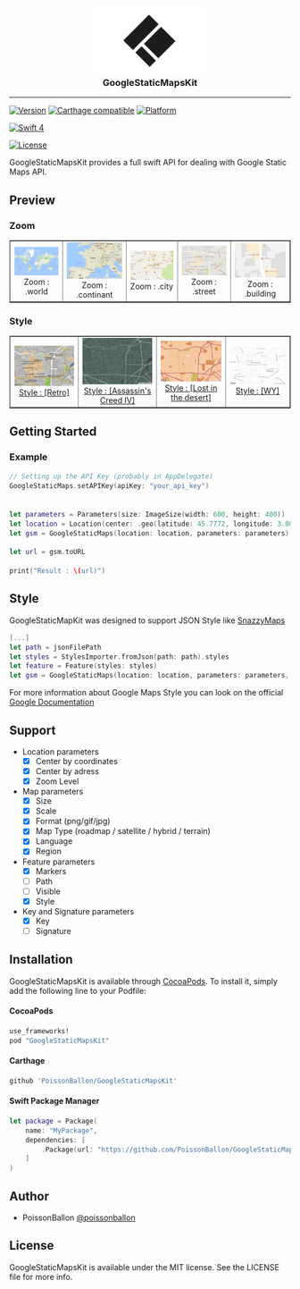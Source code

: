 <h3 align="center">
<a href="https://github.com/PoissonBallon/GoogleStaticMapsKit">
<img src="Assets/logo.png" width="200" />
<br />
</a>
GoogleStaticMapsKit
</h3>

------

[![Version](https://img.shields.io/cocoapods/v/GoogleStaticMapsKit.svg?style=flat)](http://cocoapods.org/pods/GoogleStaticMapsKit)
[![Carthage compatible](https://img.shields.io/badge/Carthage-compatible-4BC51D.svg?style=flat)](https://github.com/Carthage/Carthage)
[![Platform](https://img.shields.io/cocoapods/p/GoogleStaticMapsKit.svg?style=flat)](http://cocoapods.org/pods/GoogleStaticMapsKit)
<!-- [![Build Status](https://travis-ci.org/PoissonBallon/GoogleStaticMapsKit.svg?branch=master)](https://travis-ci.org/PoissonBallon/GoogleStaticMapsKit) -->
[![Swift 4](https://img.shields.io/badge/Language-Swift%204-orange.svg)](https://developer.apple.com/swift/)
<!-- [![Coverage Status](https://coveralls.io/repos/github/PoissonBallon/GoogleStaticMapsKit/badge.svg?branch=master)](https://coveralls.io/github/PoissonBallon/GoogleStaticMapsKit?branch=master) -->
[![License](https://img.shields.io/cocoapods/l/GoogleStaticMapsKit.svg?style=flat)](http://cocoapods.org/pods/GoogleStaticMapsKit)

GoogleStaticMapsKit provides a full swift API for dealing with Google Static Maps API.

## Preview
### Zoom

<table border="1" cellpadding="5">

<tr>

<td align="center" valign="center">
<img src="Assets/example/zoom-world.png" alt="zoom-world" width="200"/>
<br />
Zoom : .world
</td>

<td align="center" valign="center">
<img src="Assets/example/zoom-continant.png" alt="zoom-continant" width="200"/>
<br />
Zoom : .continant
</td>

<td align="center" valign="center">
<img src="Assets/example/zoom-city.png" alt="zoom-city" width="200"/>
<br />
Zoom : .city
</td>

<td align="center" valign="center">
<img src="Assets/example/zoom-street.png" alt="zoom-street" width="200"/>
<br />
Zoom : .street
</td>

<td align="center" valign="center">
<img src="Assets/example/zoom-building.png" alt="zoom-building" width="200"/>
<br />
Zoom : .building
</td>

</tr>

</table>


### Style

<table border="1" cellpadding="5">

<tr>

<td align="center" valign="center">
<img src="Assets/example/style-retro.png" alt="style-retro" width="200"/>
<br />
  <a href="https://snazzymaps.com/style/18/retro">Style : [Retro]</a>
</td>

<td align="center" valign="center">
<img src="Assets/example/style-assasins-creed.png" alt="style-assasins" width="200"/>
<br />
  <a href="https://snazzymaps.com/style/72543/assassins-creed-iv">Style : [Assassin's Creed IV]</a>
</td>

<td align="center" valign="center">
<img src="Assets/example/style-lost-in-the-desert.png" alt="style-lost-in-the-desert" width="200"/>
<br />
  <a href="https://snazzymaps.com/style/93/lost-in-the-desert">Style : [Lost in the desert]</a>
</td>

<td align="center" valign="center">
<img src="Assets/example/style-wy.png" alt="style-wy" width="200"/>
<br />
  <a href="https://snazzymaps.com/style/8097/wy">Style : [WY]</a>
</td>

</tr>

</table>

## Getting Started

### Example

```swift
// Setting up the API Key (probably in AppDelegate)
GoogleStaticMaps.setAPIKey(apiKey: "your_api_key")


let parameters = Parameters(size: ImageSize(width: 600, height: 400))
let location = Location(center: .geo(latitude: 45.7772, longitude: 3.0870), zoom: .city)
let gsm = GoogleStaticMaps(location: location, parameters: parameters)

let url = gsm.toURL

print("Result : \(url)")
```

## Style

GoogleStaticMapKit was designed to support JSON Style like [SnazzyMaps](https://snazzymaps.com/)

```swift
[...]
let path = jsonFilePath
let styles = StylesImporter.fromJson(path: path).styles
let feature = Feature(styles: styles)
let gsm = GoogleStaticMaps(location: location, parameters: parameters, feature: feature)

```

For more information about Google Maps Style you can look on the official [Google Documentation](https://developers.google.com/maps/documentation/static-maps/styling)



## Support

* Location parameters
  * [x] Center by coordinates
  * [x] Center by adress
  * [x] Zoom Level
* Map parameters
  * [x] Size
  * [x] Scale
  * [x] Format (png/gif/jpg)
  * [x] Map Type (roadmap / satellite / hybrid / terrain)
  * [x] Language
  * [x] Region
* Feature parameters
  * [x] Markers
  * [ ] Path
  * [ ] Visible
  * [x] Style
* Key and Signature parameters
  * [x] Key
  * [ ] Signature

## Installation

GoogleStaticMapsKit is available through [CocoaPods](http://cocoapods.org). To install
it, simply add the following line to your Podfile:

#### CocoaPods
```ruby
use_frameworks!
pod "GoogleStaticMapsKit"
```

#### Carthage
```ruby
github 'PoissonBallon/GoogleStaticMapsKit'
```


#### Swift Package Manager
```swift
let package = Package(
    name: "MyPackage",
    dependencies: [
        .Package(url: "https://github.com/PoissonBallon/GoogleStaticMapsKit", majorVersion: 1),
    ]
)
```

## Author

* PoissonBallon [@poissonballon](https://twitter.com/poissonballon)

## License

GoogleStaticMapsKit is available under the MIT license. See the LICENSE file for more info.
